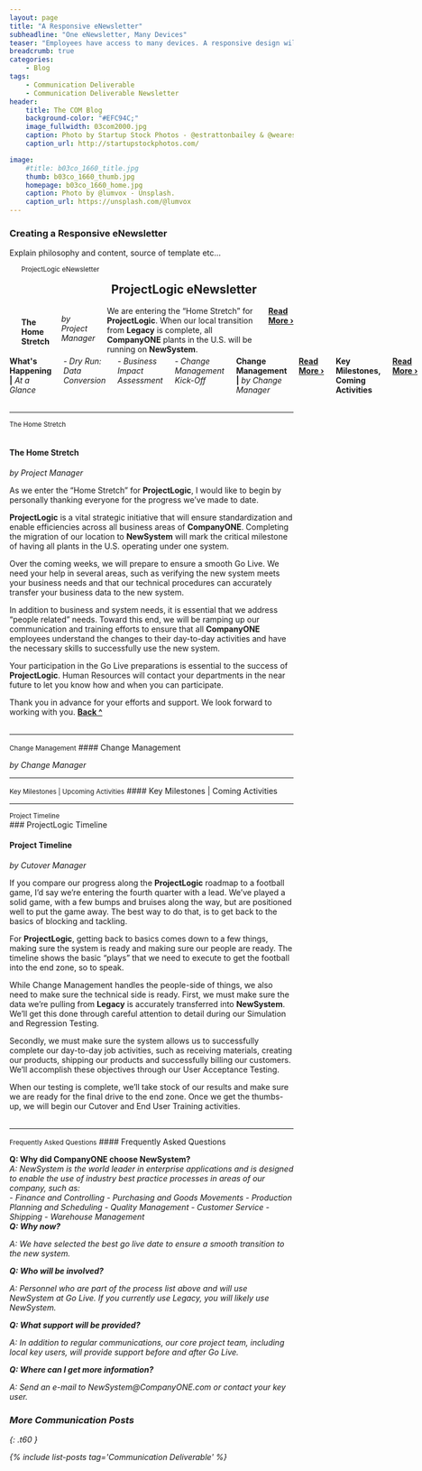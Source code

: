 ```yaml
---
layout: page
title: "A Responsive eNewsletter"
subheadline: "One eNewsletter, Many Devices"
teaser: "Employees have access to many devices. A responsive design will allow them to view eNewsletter content however they choose."
breadcrumb: true
categories:
    - Blog
tags:
    - Communication Deliverable
    - Communication Deliverable Newsletter
header:
    title: The COM Blog
    background-color: "#EFC94C;"
    image_fullwidth: 03com2000.jpg
    caption: Photo by Startup Stock Photos - @estrattonbailey & @wearesculpt.
    caption_url: http://startupstockphotos.com/

image:
    #title: b03co_1660_title.jpg
    thumb: b03co_1660_thumb.jpg
    homepage: b03co_1660_home.jpg
    caption: Photo by @lumvox - Unsplash.
    caption_url: https://unsplash.com/@lumvox
---
```

<!--more-->
### Creating a Responsive eNewsletter
Explain philosophy and content, source of template etc...

<!--Newsletter Header-->

<div class="row">
    <div class="medium-12 columns t30">
    <hr>
    <a name="ProjectLogic_eNewsletter"><small>ProjectLogic eNewsletter</small></a>
    <h2>ProjectLogic eNewsletter</h2>
    </div><!-- /.medium-12.columns -->  
</div><!-- /.row -->

<!--NEWSLETTER TOC-->
<!--TOC: Lead Article-->
<div class="row">
    <div class="medium-6 columns t30">
      <img src="{{ site.urlimg }}03com_nl_01_title.jpg" alt="">
      <h4>The Home Stretch</h4>
      <p><i>by Project Manager</i></p>
      <p style="margin:0;">We are entering the “Home Stretch” for <b>ProjectLogic</b>. When our local transition from <b>Legacy</b> is complete, all <b>CompanyONE</b> plants in the U.S. will be running on <b>NewSystem</b>.</p>
      <p style="margin:0;"><a href="#Lead_Article"><strong>Read More&nbsp;›</strong></a></p>
    </div><!-- /.medium-6.columns -->
<!--TOC: What's Happening-->
    <div class="medium-6 columns t30">
      <div class="row">
        <div class="medium-12 columns">
          <p style="margin:0;"><b>What's Happening |</b><i> At a Glance</i></p>
          <p style="margin:0;"><i>  - Dry Run: Data Conversion</i></p>
          <p style="margin:0;"><i>  - Business Impact Assessment</i></p>
          <p style="margin:0;"><i>  - Change Management Kick-Off</i></p>
        </div>
      </div>
      <div class="row">
        <div class="medium-12 columns t30">
          <p style="margin:0;"><b>Change Management |</b><i> by Change Manager</i></p>
          <p style="margin:0;"><a href="#Article_02"><strong>Read More&nbsp;›</strong></a></p>
        </div>
      </div>
      <div class="row">
        <div class="medium-12 columns t30">
          <p style="margin:0;"><b>Key Milestones, Coming Activities</b></p>
          <p style="margin:0;"><a href="#Article_03"><strong>Read More&nbsp;›</strong></a></p>
        </div>
      </div>
<!--TOC: Timeline-->
      <div class="row">
        <div class="medium-12 columns t30">
          <p style="margin:0;"><b>ProjectLogic Timeline |</b><i> by Cutover Manager</i></p>
          <p style="margin:0;"><a href="#Article_04"><strong>Read More&nbsp;›</strong></a></p>
        </div>
      </div>
<!--TOC: Frequently Asked Questions-->
      <div class="row">
        <div class="medium-12 columns t30">
          <p style="margin:0;"><b>FAQs |</b><i> Frequently Asked Questions</i></p>
          <p style="margin:0;"><a href="#Article_05"><strong>Read More&nbsp;›</strong></a></p>
        </div>
      </div>
    </div><!-- /.medium-6.columns -->
</div><!-- /.row -->

<br>

<!--Lead: The Home Streck-->
<hr>
<a name="Lead_Article"><small>The Home Stretch</small></a>
<p><img src="{{ site.urlimg }}03com_nl_01_title.jpg" alt=""></p>

#### The Home Stretch
<p><i>by Project Manager</i></p>
As we enter the “Home Stretch” for <b>ProjectLogic</b>, I would like to begin by personally thanking everyone for the progress we’ve made to date.

<b>ProjectLogic</b> is a vital strategic initiative that will ensure standardization and enable efficiencies across all business areas of <b>CompanyONE</b>. Completing the migration of our location to <b>NewSystem</b> will mark the critical milestone of having all plants in the U.S. operating under one system.

Over the coming weeks, we will prepare to ensure a smooth Go Live. We need your help in several areas, such as verifying the new system meets your business needs and that our technical procedures can accurately transfer your business data to the new system.

In addition to business and system needs, it is essential that we address “people related” needs. Toward this end, we will be ramping up our communication and training efforts to ensure that all <b>CompanyONE</b> employees understand the changes to their day-to-day activities and have the necessary skills to successfully use the new system.  

Your participation in the Go Live preparations is essential to the success of <b>ProjectLogic</b>. Human Resources will contact your departments in the near future to let you know how and when you can participate.

Thank you in advance for your efforts and support. We look forward to working with you.
<a href="#ProjectLogic_eNewsletter"><strong>Back&nbsp;^</strong></a>
<br>
<br>

<!--Article 02: Change Management-->
<hr>
<a name="Article_02"><small>Change Management</small></a>
#### Change Management
  <p><i>by Change Manager</i></p>

<!--Article 03-->
<hr>
<a name="Article_03"><small>Key Milestones | Upcoming Activities</small></a>
#### Key Milestones | Coming Activities


<!--Article 04: Project Timeline-->
<hr>
<p style="margin:0;"><a name="Article_04"><small>Project Timeline</small></a></p>
### ProjectLogic Timeline

<div class="row">
  <div class="small-12 medium-6 large-3 columns t30">
    <img src="{{ site.urlimg }}03com_nl_01_roadmap_01.jpg" alt="">
  </div>

  <div class="small-12 medium-6 large-3 columns t30">
    <img src="{{ site.urlimg }}03com_nl_01_roadmap_02.jpg" alt="">
  </div>

  <div class="small-12 medium-6 large-3 columns t30">
    <img src="{{ site.urlimg }}03com_nl_01_roadmap_03.jpg" alt="">
  </div>

  <div class="small-12 medium-6 large-3 columns t30">
    <img src="{{ site.urlimg }}03com_nl_01_roadmap_04.jpg" alt="">
  </div>
</div>

#### Project Timeline
<p><i>by Cutover Manager</i></p>
If you compare our progress along the <b>ProjectLogic</b> roadmap to a football game, I’d say we’re entering the fourth quarter with a lead. We’ve played a solid game, with a few bumps and bruises along the way, but are positioned well to put the game away. The best way to do that, is to get back to the basics of blocking and tackling.

For <b>ProjectLogic</b>, getting back to basics comes down to a few things, making sure the system is ready and making sure our people are ready. The timeline shows the basic “plays” that we need to execute to get the football into the end zone, so to speak.

While Change Management handles the people-side of things, we also need to make sure the technical side is ready. First, we must make sure the data we’re pulling from <b>Legacy</b> is accurately transferred into <b>NewSystem</b>.  We’ll get this done through careful attention to detail during our Simulation and Regression Testing.

Secondly, we must make sure the system allows us to successfully complete our day-to-day job activities, such as receiving materials, creating our products, shipping our products and successfully billing our customers. We’ll accomplish these objectives through our User Acceptance Testing.

When our testing is complete, we’ll take stock of our results and make sure we are ready for the final drive to the end zone. Once we get the thumbs-up, we will begin our Cutover and End User Training activities.
<br>
<br>

<!--Frequently Asked Questions-->
<hr>
<a name="Article_05"><small>Frequently Asked Questions</small></a>
#### Frequently Asked Questions
<p></p>
<p style="margin:0;"><b>Q: Why did CompanyONE choose NewSystem?</b></p>
<p style="margin:0;"><i>A: NewSystem is the world leader in enterprise applications and is designed to enable the use of industry best practice processes in areas of our company, such as:</i></p>
- <i>Finance and Controlling   
- <i>Purchasing and Goods Movements
- <i>Production Planning and Scheduling
- <i>Quality Management
- <i>Customer Service
- <i>Shipping
- <i>Warehouse Management

<p style="margin:0;"><b>Q: Why now?</b></p>
<p><i>A: We have selected the best go live date to ensure a smooth transition to the new system.</i></p>

<p style="margin:0;"><b>Q: Who will be involved?</b></p>
<p><i>A: Personnel who are part of the process list above and will use NewSystem at Go Live. If you currently use Legacy, you will likely use NewSystem.</i></p>

<p style="margin:0;"><b>Q: What support will be provided?</b></p>
<p><i>A: In addition to regular communications, our core project team, including local key users, will provide support before and after Go Live.</i></p>

<p style="margin:0;"><b>Q: Where can I get more information?</b></p>
<p><i>A: Send an e-mail to NewSystem@CompanyONE.com or contact your key user.</i></p>


### More Communication Posts
{: .t60 }

{% include list-posts tag='Communication Deliverable' %}
